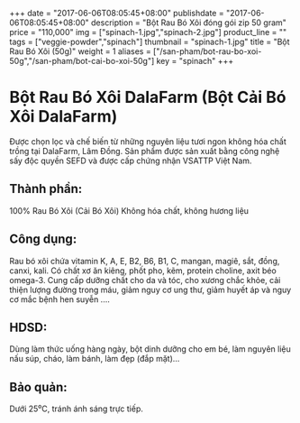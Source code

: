 +++
date = "2017-06-06T08:05:45+08:00"
publishdate = "2017-06-06T08:05:45+08:00"
description = "Bột Rau Bó Xôi đóng gói zip 50 gram"
price = "110,000"
img = ["spinach-1.jpg","spinach-2.jpg"]
product_line = ""
tags = ["veggie-powder","spinach"]
thumbnail = "spinach-1.jpg"
title = "Bột Rau Bó Xôi (50g)"
weight = 1
aliases = ["/san-pham/bot-rau-bo-xoi-50g","/san-pham/bot-cai-bo-xoi-50g"]
key = "spinach"
+++

# Bột Rau Bó Xôi DalaFarm (Bột Cải Bó Xôi DalaFarm)

Được chọn lọc và chế biến từ những nguyên liệu 
tươi ngon không hóa chất trồng tại DalaFarm, Lâm Đồng. Sản phẩm được 
sản xuất bằng công nghệ sấy độc quyền SEFD và được cấp chứng nhận 
VSATTP Việt Nam.

## Thành phần: 
100% Rau Bó Xôi (Cải Bó Xôi)
Không hóa chất, không hương liệu

## Công dụng: 
Rau bó xôi chứa vitamin K, A, E, B2, B6, B1, C, 
mangan, magiê, sắt, đồng, canxi, kali. 
Có chất xơ ăn kiêng, phốt pho, kẽm, 
protein choline, axit béo omega-3. 
Cung cấp dưỡng chất cho da và tóc, 
cho xương chắc khỏe, cải thiện lượng 
đường trong máu, giảm nguy cơ ung thư,
giảm huyết áp và nguy cơ mắc bệnh 
hen suyễn ....

## HDSD:  
Dùng làm thức uống hàng ngày, 
bột dinh dưỡng cho em bé, làm 
nguyên liệu nấu súp, cháo, làm 
bánh, làm đẹp (đắp mặt)…

## Bảo quản: 
Dưới 25⁰C, tránh ánh sáng trực tiếp.
